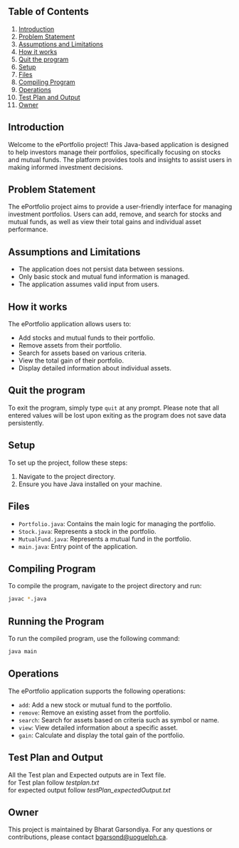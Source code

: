 ## Table of Contents
1. [Introduction](#introduction)
2. [Problem Statement](#problem-statement)
3. [Assumptions and Limitations](#assumptions-and-limitations)
4. [How it works](#how-it-works)
5. [Quit the program](#quit-the-program)
6. [Setup](#setup)
7. [Files](#files)
8. [Compiling Program](#compiling-program)
9. [Operations](#operations)
10. [Test Plan and Output](#test-plan-and-output)
11. [Owner](#owner)

## Introduction
Welcome to the ePortfolio project! This Java-based application is designed to help investors manage their portfolios, specifically focusing on stocks and mutual funds. The platform provides tools and insights to assist users in making informed investment decisions.

## Problem Statement
The ePortfolio project aims to provide a user-friendly interface for managing investment portfolios. Users can add, remove, and search for stocks and mutual funds, as well as view their total gains and individual asset performance.

## Assumptions and Limitations
- The application does not persist data between sessions.
- Only basic stock and mutual fund information is managed.
- The application assumes valid input from users.

## How it works
The ePortfolio application allows users to:
- Add stocks and mutual funds to their portfolio.
- Remove assets from their portfolio.
- Search for assets based on various criteria.
- View the total gain of their portfolio.
- Display detailed information about individual assets.

## Quit the program
To exit the program, simply type `quit` at any prompt. Please note that all entered values will be lost upon exiting as the program does not save data persistently.

## Setup
To set up the project, follow these steps:
1. Navigate to the project directory.
2. Ensure you have Java installed on your machine.

## Files
- `Portfolio.java`: Contains the main logic for managing the portfolio.
- `Stock.java`: Represents a stock in the portfolio.
- `MutualFund.java`: Represents a mutual fund in the portfolio.
- `main.java`: Entry point of the application.

## Compiling Program
To compile the program, navigate to the project directory and run:

```sh
javac *.java
```

## Running the Program
To run the compiled program, use the following command:
```sh
java main
```

## Operations
The ePortfolio application supports the following operations:
- `add`: Add a new stock or mutual fund to the portfolio.
- `remove`: Remove an existing asset from the portfolio.
- `search`: Search for assets based on criteria such as symbol or name.
- `view`: View detailed information about a specific asset.
- `gain`: Calculate and display the total gain of the portfolio.

## Test Plan and Output
All the Test plan and Expected outputs are in Text file. <br>
for Test plan  follow *testplan.txt* <br>
for expected output follow *testPlan_expectedOutput.txt*

## Owner
This project is maintained by Bharat Garsondiya. For any questions or contributions, please contact bgarsond@uoguelph.ca.